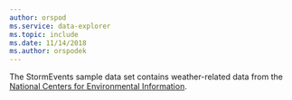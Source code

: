 ```yaml
---
author: orspod
ms.service: data-explorer
ms.topic: include
ms.date: 11/14/2018
ms.author: orspodek
---
```


The StormEvents sample data set contains weather-related data from the [National Centers for Environmental Information](https://www.ncdc.noaa.gov/stormevents/).